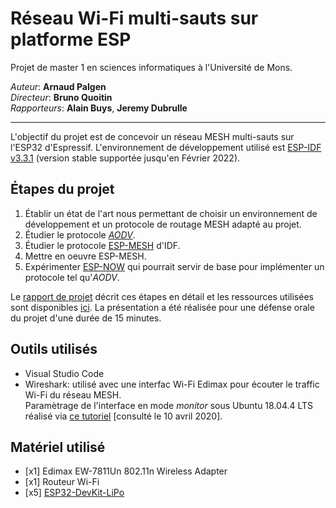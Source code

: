 # Réseau Wi-Fi multi-sauts sur platforme ESP
Projet de master 1 en sciences informatiques à l'Université de Mons.

*Auteur*: **Arnaud Palgen**<br />
*Directeur*: **Bruno Quoitin**<br />
*Rapporteurs*: **Alain Buys**, **Jeremy Dubrulle**

---
L'objectif du projet est de concevoir un réseau MESH multi-sauts sur l'ESP32 d'Espressif.
L'environnement de développement utilisé est [ESP-IDF v3.3.1](https://docs.espressif.com/projects/esp-idf/en/v3.3.1/) (version stable supportée jusqu'en Février 2022).

## Étapes du projet 
1. Établir un état de l'art nous permettant de choisir un environnement de développement et un protocole de routage MESH adapté au projet.
2. Étudier le protocole [*AODV*](https://tools.ietf.org/html/rfc3561).
3. Étudier le protocole [ESP-MESH](https://docs.espressif.com/projects/esp-idf/en/v3.3.1/api-guides/mesh.html) d'IDF.
4. Mettre en oeuvre ESP-MESH.
5. Expérimenter [ESP-NOW](https://docs.espressif.com/projects/esp-idf/en/v3.3.1/api-reference/network/esp_now.html) qui pourrait servir de base pour implémenter  un protocole tel qu'*AODV*.

Le [rapport de projet](rapport.pdf) décrit ces étapes en détail et les ressources utilisées sont disponibles [ici](./ressources).
La présentation a été réalisée pour une défense orale du projet d'une durée de 15 minutes.

## Outils utilisés
- Visual Studio Code
- Wireshark: utilisé avec une interfac Wi-Fi Edimax pour écouter le traffic Wi-Fi du réseau MESH.<br />
Paramètrage de l'interface en mode *monitor* sous Ubuntu 18.04.4 LTS réalisé via [ce tutoriel](https://sandilands.info/sgordon/capturing-wifi-in-monitor-mode-with-iw) [consulté le 10 avril 2020].

## Matériel utilisé
- [x1] Edimax EW-7811Un 802.11n Wireless Adapter
- [x1] Routeur Wi-Fi
- [x5] [ESP32-DevKit-LiPo](https://www.olimex.com/Products/IoT/ESP32/ESP32-DevKit-LiPo/open-source-hardware)
